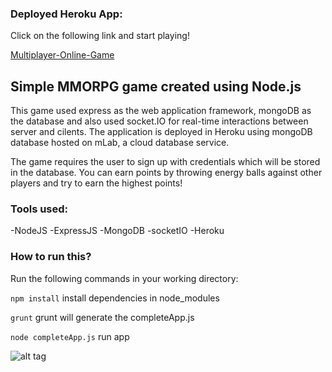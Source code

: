 ### Deployed Heroku App:

Click on the following link and start playing!

[Multiplayer-Online-Game](https://mmorpg-ps-12345.herokuapp.com/)

## Simple MMORPG game created using Node.js

This game used express as the web application framework, mongoDB as the database and also used socket.IO for real-time interactions between server and cilents. The application is deployed in Heroku using mongoDB database hosted on mLab, a cloud database service.

The game requires the user to sign up with credentials which will be stored in the database. You can earn points by throwing energy balls against other players and try to earn the highest points!

### Tools used:

-NodeJS
-ExpressJS
-MongoDB
-socketIO
-Heroku

### How to run this?

Run the following commands in your working directory:

``` npm install ``` install dependencies in node_modules

``` grunt ``` grunt will generate the completeApp.js

``` node completeApp.js ``` run app

![alt tag](https://user-images.githubusercontent.com/11578999/39667207-849d5200-5065-11e8-98b8-d67c2dddfb8c.png)
